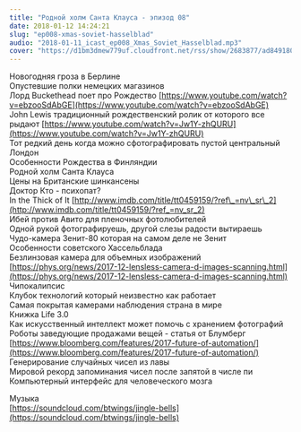 ```yaml
---
title: "Родной холм Санта Клауса - эпизод 08"
date: 2018-01-12 14:24:21
slug: "ep008-xmas-soviet-hasselblad"
audio: "2018-01-11_icast_ep008_Xmas_Soviet_Hasselblad.mp3"
cover: "https://d1bm3dmew779uf.cloudfront.net/rss/show/2683877/ad8491808fd5d2fad6e14f544462250a.png"
---
```

Новогодняя гроза в Берлине  
Опустевшие полки немецких магазинов  
Лорд Buckethead поет про Рождество [https://www.youtube.com/watch?v=ebzooSdAbGE](https://www.youtube.com/watch?v=ebzooSdAbGE)  
John Lewis традиционный рождественский ролик от которого все рыдают [https://www.youtube.com/watch?v=Jw1Y-zhQURU](https://www.youtube.com/watch?v=Jw1Y-zhQURU)  
Тот редкий день когда можно сфотографировать пустой центральный Лондон  
Особенности Рождества в Финляндии  
Родной холм Санта Клауса  
Цены на Британские шинкансены  
Доктор Кто - психопат?  
In the Thick of It [http://www.imdb.com/title/tt0459159/?ref\_=nv\_sr\_2](http://www.imdb.com/title/tt0459159/?ref_=nv_sr_2)  
Ибей против Авито для пленочных фотолюбителей  
Одной рукой фотографируешь, другой слезы радости вытираешь  
Чудо-камера Зенит-80 которая на самом деле не Зенит  
Особенности советского Хассельблада  
Безлинзовая камера для объемных изображений [https://phys.org/news/2017-12-lensless-camera-d-images-scanning.html](https://phys.org/news/2017-12-lensless-camera-d-images-scanning.html)  
Чипокалипсис  
Клубок технологий который неизвестно как работает  
Самая покрытая камерами наблюдения страна в мире  
Книжка Life 3.0  
Как искусственный интеллект может помочь с хранением фотографий  
Роботы заведующие продажами вещей - статья от Блумберг [https://www.bloomberg.com/features/2017-future-of-automation/](https://www.bloomberg.com/features/2017-future-of-automation/)  
Генерирование случайных чисел из лавы  
Мировой рекорд запоминания чисел после запятой в числе пи  
Компьютерный интерфейс для человеческого мозга  
  
Музыка  
[https://soundcloud.com/btwings/jingle-bells](https://soundcloud.com/btwings/jingle-bells)
